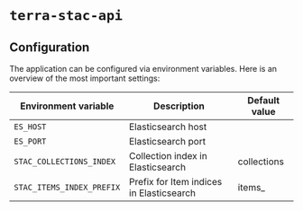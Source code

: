 # `terra-stac-api`

## Configuration

The application can be configured via environment variables. Here is an overview of the most important settings:

| Environment variable      | Description                              | Default value |
|---------------------------|------------------------------------------|---------------|
| `ES_HOST`                 | Elasticsearch host                       |               | 
| `ES_PORT`                 | Elasticsearch port                       |               |
| `STAC_COLLECTIONS_INDEX`  | Collection index in Elasticsearch        | collections   |
| `STAC_ITEMS_INDEX_PREFIX` | Prefix for Item indices in Elasticsearch | items_        |
